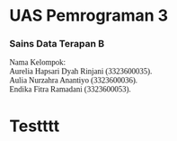 # UAS Pemrograman 3
### Sains Data Terapan B
<span style="font-family: 'Times New Roman';">Nama Kelompok:</span><br>
<span style="font-family: 'Times New Roman';">Aurelia Hapsari Dyah Rinjani (3323600035).</span><br>
<span style="font-family: 'Times New Roman';">Aulia Nurzahra Anantiyo (3323600036).</span><br>
<span style="font-family: 'Times New Roman';">Endika Fitra Ramadani (3323600053).</span>
# Testttt
